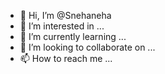 - 👋 Hi, I’m @Snehaneha
- 👀 I’m interested in ...
- 🌱 I’m currently learning ...
- 💞️ I’m looking to collaborate on ...
- 📫 How to reach me ...

<!---
Snehaneha/Snehaneha is a ✨ special ✨ repository because its `README.md` (this file) appears on your GitHub profile.
You can click the Preview link to take a look at your changes.
--->
